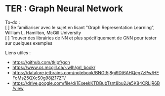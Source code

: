 # TER : Graph Neural Network

To-do :  
[ ] Se familiariser avec le sujet en lisant "Graph Representation Learning", William L. Hamilton, McGill University  
[ ] Trouver des librairies de NN et plus spécifiquement de GNN pour tester sur quelques exemples


Liens utiles : 
- https://github.com/tkipf/gcn
- https://www.cs.mcgill.ca/~wlh/grl_book/
- https://datalore.jetbrains.com/notebook/BNGt5j8gi9Dt6AHQeg7zPw/HEFoMsZ5QXcS0g98jZ17ZT/
- https://drive.google.com/file/d/1ExeekKTDBubTsnt8bu2Je5K84CRLjR6B/view
